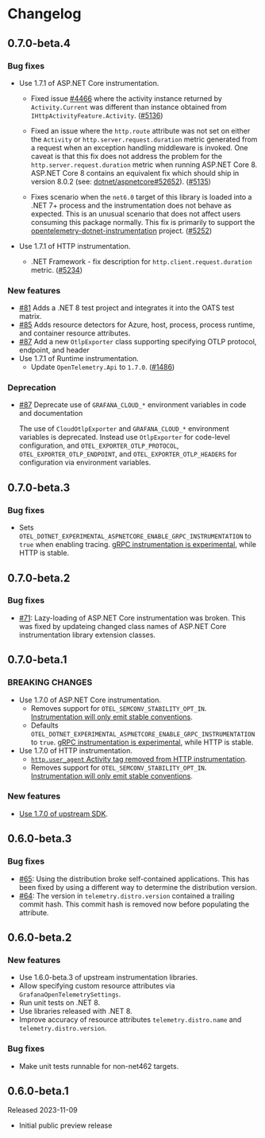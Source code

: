 # Changelog

## 0.7.0-beta.4

### Bug fixes

* Use 1.7.1 of ASP.NET Core instrumentation.
  * Fixed issue
  [#4466](https://github.com/open-telemetry/opentelemetry-dotnet/issues/4466)
  where the activity instance returned by `Activity.Current` was different than
  instance obtained from `IHttpActivityFeature.Activity`.
  ([#5136](https://github.com/open-telemetry/opentelemetry-dotnet/pull/5136))

  * Fixed an issue where the `http.route` attribute was not set on either the
  `Activity` or `http.server.request.duration` metric generated from a
  request when an exception handling middleware is invoked. One caveat is that
  this fix does not address the problem for the `http.server.request.duration`
  metric when running ASP.NET Core 8. ASP.NET Core 8 contains an equivalent fix
  which should ship in version 8.0.2
  (see: [dotnet/aspnetcore#52652](https://github.com/dotnet/aspnetcore/pull/52652)).
  ([#5135](https://github.com/open-telemetry/opentelemetry-dotnet/pull/5135))

  * Fixes scenario when the `net6.0` target of this library is loaded into a
  .NET 7+ process and the instrumentation does not behave as expected. This
  is an unusual scenario that does not affect users consuming this package
  normally. This fix is primarily to support the
  [opentelemetry-dotnet-instrumentation](https://github.com/open-telemetry/opentelemetry-dotnet/pull/5252)
  project.
  ([#5252](https://github.com/open-telemetry/opentelemetry-dotnet/pull/5252))

* Use 1.7.1 of HTTP instrumentation.
  * .NET Framework - fix description for `http.client.request.duration` metric.
  ([#5234](https://github.com/open-telemetry/opentelemetry-dotnet/pull/5234))

### New features

* [#81](https://github.com/grafana/grafana-opentelemetry-dotnet/pull/81)
  Adds a .NET 8 test project and integrates it into the OATS test matrix.
* [#85](https://github.com/grafana/grafana-opentelemetry-dotnet/pull/85)
  Adds resource detectors for Azure, host, process, process runtime, and
  container resource attributes.
* [#87](https://github.com/grafana/grafana-opentelemetry-dotnet/pull/87)
  Add a new `OtlpExporter` class supporting specifying OTLP protocol, endpoint,
  and header
* Use 1.7.1 of Runtime instrumentation.
  * Update `OpenTelemetry.Api` to `1.7.0`.
  ([#1486](https://github.com/open-telemetry/opentelemetry-dotnet-contrib/pull/1486))

### Deprecation

* [#87](https://github.com/grafana/grafana-opentelemetry-dotnet/pull/87)
  Deprecate use of `GRAFANA_CLOUD_*` environment variables in code and documentation

  The use of `CloudOtlpExporter` and `GRAFANA_CLOUD_*` environment variables is
  deprecated. Instead use `OtlpExporter` for code-level configuration, and
  `OTEL_EXPORTER_OTLP_PROTOCOL`, `OTEL_EXPORTER_OTLP_ENDPOINT`, and
  `OTEL_EXPORTER_OTLP_HEADERS` for configuration via environment variables.

## 0.7.0-beta.3

### Bug fixes

* Sets `OTEL_DOTNET_EXPERIMENTAL_ASPNETCORE_ENABLE_GRPC_INSTRUMENTATION`
  to `true` when enabling tracing. [gRPC instrumentation is experimental](https://github.com/open-telemetry/opentelemetry-dotnet/releases/tag/Instrumentation.AspNetCore-1.6.0),
  while HTTP is stable.

## 0.7.0-beta.2

### Bug fixes

* [#71](https://github.com/grafana/grafana-opentelemetry-dotnet/issues/71):
  Lazy-loading of ASP.NET Core instrumentation was broken. This was fixed by
  updateing changed class names of ASP.NET Core instrumentation library
  extension classes.

## 0.7.0-beta.1

### BREAKING CHANGES

* Use 1.7.0 of ASP.NET Core instrumentation.
  * Removes support for `OTEL_SEMCONV_STABILITY_OPT_IN`.
    [Instrumentation will only emit stable conventions](https://github.com/open-telemetry/semantic-conventions/tree/v1.23.0/docs/http).
  * Defaults `OTEL_DOTNET_EXPERIMENTAL_ASPNETCORE_ENABLE_GRPC_INSTRUMENTATION`
    to `true`. [gRPC instrumentation is experimental](https://github.com/open-telemetry/opentelemetry-dotnet/releases/tag/Instrumentation.AspNetCore-1.6.0),
    while HTTP is stable.
* Use 1.7.0 of HTTP instrumentation.
  * [`http.user_agent` Activity tag removed from HTTP instrumentation](https://github.com/open-telemetry/opentelemetry-dotnet/releases/tag/1.6.0-rc.1).
  * Removes support for `OTEL_SEMCONV_STABILITY_OPT_IN`.
    [Instrumentation will only emit stable conventions](https://github.com/open-telemetry/semantic-conventions/tree/v1.23.0/docs/http).

### New features

* [Use 1.7.0 of upstream SDK](https://github.com/open-telemetry/opentelemetry-dotnet/releases/tag/Instrumentation.AspNetCore-1.7.0).

## 0.6.0-beta.3

### Bug fixes

* [#65](https://github.com/grafana/grafana-opentelemetry-dotnet/issues/65):
  Using the distribution broke self-contained applications. This has been fixed
  by using a different way to determine the distribution version.
* [#64](https://github.com/grafana/grafana-opentelemetry-dotnet/issues/64): The
  version in `telemetry.distro.version` contained a trailing commit hash. This
  commit hash is removed now before populating the attribute.

## 0.6.0-beta.2

### New features

* Use 1.6.0-beta.3 of upstream instrumentation libraries.
* Allow specifying custom resource attributes via `GrafanaOpenTelemetrySettings`.
* Run unit tests on .NET 8.
* Use libraries released with .NET 8.
* Improve accuracy of resource attributes `telemetry.distro.name` and `telemetry.distro.version`.

### Bug fixes

* Make unit tests runnable for non-net462 targets.

## 0.6.0-beta.1

Released 2023-11-09

* Initial public preview release
